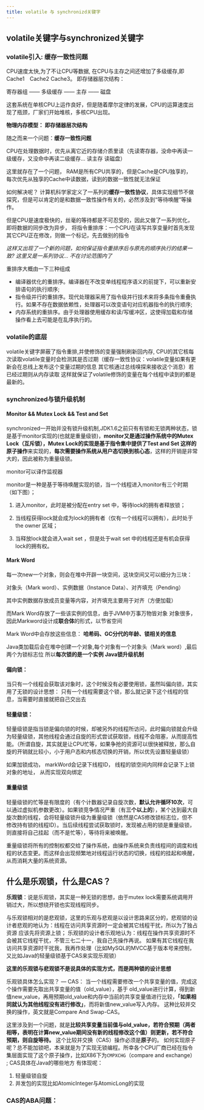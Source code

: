```yaml
---
title: volatile 与 synchronizd关键字
---
```




## volatile关键字与synchronized关键字

### volatile引入: 缓存一致性问题

CPU速度太快,为了不让CPU等数据, 在CPU与主存之间还增加了多级缓存,即Cache1　Cache2 Cache3。 即存储器层次结构：

寄存器组 ——  多级缓存  —— 主存  ——  磁盘

这套系统在单核CPU上运作良好，但是随着摩尔定律的发展，CPU的运算速度出现了瓶颈，厂家们开始堆核，多核CPU出现。  

**物理内存模型： 即存储器层次结构**

随之而来一个问题：**缓存一致性问题**

CPU在处理数据时，优先从离它近的存储介质里读（先读寄存器，没命中再读一级缓存，又没命中再读二级缓存… 读主存 读磁盘）

这里就存在了一个问题， RAM是所有CPU共享的，但是Cache是CPU独享的， 每次优先从独享的Cache中读数据，读到的数据一致性就无法保证

如何解决呢？  计算机科学家定义了一系列的**缓存一致性协议**，具体实现细节不做探究，但是可以肯定的是和数据一致性操作有关的，必然涉及到“等待唤醒”等操作。

但是CPU是速度极快的，丝毫的等待都是不可忍受的，因此又做了一系列优化，即将数据的同步改为异步， 将指令重排序：一个CPU在读写共享变量时首先发现其它CPU正在修改，则做一个标记，先去做别的指令  

*这样又出现了一个新的问题，如何保证指令重排序后与原先的顺序执行的结果一致?  这里又是一系列协议… 不在讨论范围内了*

重排序大概由一下三种组成

- 编译器优化的重排序。编译器在不改变单线程程序语义的前提下，可以重新安排语句的执行顺序;
- 指令级并行的重排序。现代处理器采用了指令级并行技术来将多条指令重叠执行。如果不存在数据依赖性，处理器可以改变语句对应机器指令的执行顺序;
- 内存系统的重排序。由于处理器使用缓存和读/写缓冲区，这使得加载和存储操作看上去可能是在乱序执行的。

### volatile的底层

volatile关键字屏蔽了指令重排,并使修饰的变量强制刷新回内存,
CPU的其它核每次读取volatile变量时会检测其是否过期（缓存一致性协议：volatile变量如果有更新会在总线上发布这个变量过期的信息  其它核通过总线嗅探来接收这个消息）若已经过期则从内存读取  这样就保证了volatile修饰的变量在每个线程中读到的都是最新的。

### synchronized与锁升级机制

#### Monitor && Mutex Lock && Test and Set

synchronized一开始并没有锁升级机制,JDK1.6之前只有有锁和无锁两种状态，锁是基于monitor实现的(也就是重量级锁)，**monitor又是通过操作系统中的Mutex Lock（互斥锁），Mutex Lock的实现是基于指令集中提供了Test and Set 这样的原子操作**来实现的，**每次需要操作系统从用户态切换到核心态**，这样的开销是非常大的，因此被称为重量级锁。  

monitor可以译作监视器

monitor是一种是基于等待唤醒实现的锁，当一个线程进入monitor有三个时期（如下图）；

1. 进入monitor，此时是被分配在entry set 中，等待lock的拥有者释放锁；

2. 当线程获得lock就会成为lock的拥有者（仅有一个线程可以拥有），此时处于 the owner 区域；

3. 当释放lock就会进入wait set ，但是处于wait set 中的线程还是有机会获得lock的拥有权。

#### Mark Word

每一次new一个对象，则会在堆中开辟一块空间，这块空间又可以细分为三块：

对象头（Mark word）、实例数据（Instance Data）、对齐填充（Pending）

其中实例数据存放成员变量等内容，对齐填充主要用于对齐（方便加载）

而Mark Word存放了一些该实例的信息，由于JVM中万事万物皆对象 对象很多，因此Markword设计成**联合体**的形式，以节省空间

Mark Word中会存放这些信息： **哈希码、GC分代的年龄、锁相关的信息**

Java类加载后会在堆中创建一个对象,每个对象有一个对象头（Mark word）,最后两个为锁标志位  所以**每次锁的是一个实例**
**Java锁升级机制**

#### 偏向锁：

当只有一个线程会获取该对象时，这个时候没有必要使用锁，虽然叫偏向锁，其实用了无锁的设计思想： 只有一个线程需要这个锁，那么就记录下这个线程的信息，当需要时直接就把自己交出去

#### 轻量级锁：

轻量级锁是指当锁是偏向锁的时候，却被另外的线程所访问，此时偏向锁就会升级为轻量级锁，其他线程会通过自旋的形式尝试获取锁，线程不会阻塞，从而提高性能。（所谓自旋，其实就是让CPU忙等，如果争抢的资源可以很快被释放，那么自旋的开销就比较小，小于用户态和内核态切换的开销，所以优先设置轻量级锁）

如果加锁成功， markWord会记录下线程ID， 线程的锁空间内同样会记录下上锁对象的地址， 从而实现双向绑定


#### 重量级锁

轻量级锁的忙等是有限度的（有个计数器记录自旋次数，**默认允许循环10次**，可以通过虚拟机参数更改）。如果锁竞争情况严重（有**三个以上的**），某个达到最大自旋次数的线程，会将轻量级锁升级为重量级锁（依然是CAS修改锁标志位，但不修改持有锁的线程ID）。当后续线程尝试获取锁时，发现被占用的锁是重量级锁，则直接将自己挂起（而不是忙等），等待将来被唤醒。

重量级锁将所有的控制权都交给了操作系统，由操作系统来负责线程间的调度和线程的状态变更。而这样会出现频繁地对线程运行状态的切换，线程的挂起和唤醒，从而消耗大量的系统资源。

## 什么是乐观锁，什么是CAS？

**乐观锁**：说是乐观锁，其实是一种无锁的思想，由于mutex lock需要系统调用开销过大，所以想绕开锁也实现线程同步。  

与乐观锁相对的是悲观锁，这里的乐观与悲观是以设计思路来区分的，悲观锁的设计者悲观的地认为：线程在访问共享资源时一定会被其它线程干扰，所以为了独占资源 应该先将资源上锁；   乐观锁的设计者乐观地认为：线程在操作共享资源时不会被其它线程干扰，不管三七二十一，我自己先操作再说。 如果有其它线程在我访问共享资源时干扰我，我再作处理（比如MySQL的MVCC基于版本号来控制， 又比如Java的轻量级锁基于CAS来实现乐观锁）

**这里的乐观锁与悲观锁不是说具体的实现方式，而是两种锁的设计思想**

乐观锁具体怎么实现？ — CAS： 
当一个线程需要修改一个共享变量的值，完成这个操作需要先取出共享变量的值（old_value），基于 old_value进行计算，得到新值new_value，再用预期old_value和内存中当前的共享变量值进行比较，**「如果相同就认为其他线程没有进行修改」**，而将新值new_value写入内存。 这种比较并交换的操作，英文就是Compare And Swap-CAS。

这里涉及到一个问题，就是**比较共享变量当前值与old_value，若符合预期（两者相等，表明在计算new_value期间没有新的线程修改这个值）则更新，若不符合预期，则自旋等待。**   这个比较并交换（CAS）操作必须是**原子**的。 如何实现原子呢？总不能加锁吧，本来就是为了实现无锁编程。所幸各个CPU厂商已经在指令集层面实现了这个原子操作，比如X86下为`CMPXCHG`（compare and exchange）
;
CAS具体在Java的哪些地方 有体现呢：

1. 轻量级锁自旋
2. 并发包的实现比如AtomicInteger与AtomicLong的实现



### CAS的ABA问题：
